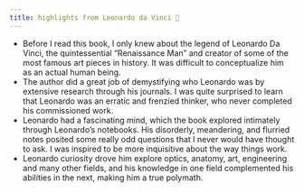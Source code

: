 ```yaml
---
title: highlights from Leonardo da Vinci 🌱
---
```


- Before I read this book, I only knew about the legend of Leonardo Da Vinci, the quintessential “Renaissance Man” and creator of some of the most famous art pieces in history. It was difficult to conceptualize him as an actual human being.
- The author did a great job of demystifying who Leonardo was by extensive research through his journals. I was quite surprised to learn that Leonardo was an erratic and frenzied thinker, who never completed his commissioned work.
- Leonardo had a fascinating mind, which the book explored intimately through Leonardo’s notebooks. His disorderly, meandering, and flurried notes posited some really odd questions that I never would have thought to ask. I was inspired to be more inquisitive about the way things work.
- Leonardo curiosity drove him explore optics, anatomy, art, engineering and many other fields, and his knowledge in one field complemented his abilities in the next, making him a true polymath.
